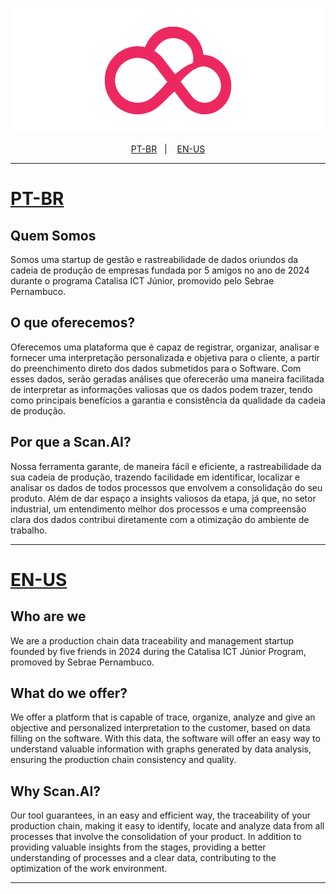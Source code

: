 <p align="center">
  <img height="200px" src="https://github.com/scanai-startup/.github/blob/main/assets/logo.png"/>
</p>

<p align="center">
  <a href="#quem-somos">PT-BR</a>&nbsp;&nbsp;&nbsp;|&nbsp;&nbsp;&nbsp;
  <a href="#who-are-we">EN-US</a>
</p>

---

<p>
  <!--- <img src="https://github.com/jvictordev1/nlw-expert-notesapp/blob/main/readme_app_image.png"/> --->
</p>

# <a href="#quem-somos">PT-BR</a>

## Quem Somos

Somos uma startup de gestão e rastreabilidade de dados oriundos da cadeia de produção de empresas fundada por 5 amigos no ano de 2024 durante o programa Catalisa ICT Júnior, promovido pelo Sebrae Pernambuco.

## O que oferecemos?

Oferecemos uma plataforma que é capaz de registrar, organizar, analisar e fornecer uma interpretação personalizada e objetiva para o cliente, a partir do preenchimento direto dos dados submetidos para o Software. Com esses dados, serão geradas análises que oferecerão uma maneira facilitada de interpretar as informações valiosas que os dados podem trazer, tendo como principais benefícios a garantia e consistência da qualidade da cadeia de produção.

## Por que a Scan.AI?

Nossa ferramenta garante, de maneira fácil e eficiente, a rastreabilidade da sua cadeia de produção, trazendo facilidade em identificar, localizar e analisar os dados de todos processos que envolvem a consolidação do seu produto. Além de dar espaço a insights valiosos da etapa, já que, no setor industrial, um entendimento melhor dos processos e uma compreensão clara dos dados contribui diretamente com a otimização do ambiente de trabalho.

---

# <a href="#who-are-we">EN-US</a>

## Who are we

We are a production chain data traceability and management startup founded by five friends in 2024 during the Catalisa ICT Júnior Program, promoved by Sebrae Pernambuco.

## What do we offer?

We offer a platform that is capable of trace, organize, analyze and give an objective and personalized interpretation to the customer, based on data filling on the software. With this data, the software will offer an easy way to understand valuable information with graphs generated by data analysis, ensuring the production chain consistency and quality.

## Why Scan.AI?

Our tool guarantees, in an easy and efficient way, the traceability of your production chain, making it easy to identify, locate and analyze data from all processes that involve the consolidation of your product. In addition to providing valuable insights from the stages, providing a better understanding of processes and a clear data, contributing to the optimization of the work environment.

---
